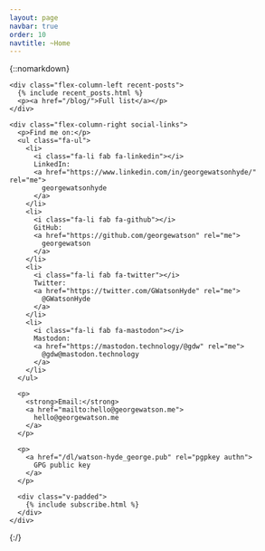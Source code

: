```yaml
---
layout: page
navbar: true
order: 10
navtitle: ~Home
---
```


{::nomarkdown}
  <div class="flex-container">

    <div class="flex-column-left recent-posts">
      {% include recent_posts.html %}
      <p><a href="/blog/">Full list</a></p>
    </div>

    <div class="flex-column-right social-links">
      <p>Find me on:</p>
      <ul class="fa-ul">
        <li>
          <i class="fa-li fab fa-linkedin"></i>
          LinkedIn:
          <a href="https://www.linkedin.com/in/georgewatsonhyde/" rel="me">
            georgewatsonhyde
          </a>
        </li>
        <li>
          <i class="fa-li fab fa-github"></i>
          GitHub:
          <a href="https://github.com/georgewatson" rel="me">
            georgewatson
          </a>
        </li>
        <li>
          <i class="fa-li fab fa-twitter"></i>
          Twitter:
          <a href="https://twitter.com/GWatsonHyde" rel="me">
            @GWatsonHyde
          </a>
        </li>
        <li>
          <i class="fa-li fab fa-mastodon"></i>
          Mastodon:
          <a href="https://mastodon.technology/@gdw" rel="me">
            @gdw@mastodon.technology
          </a>
        </li>
      </ul>

      <p>
        <strong>Email:</strong>
        <a href="mailto:hello@georgewatson.me">
          hello@georgewatson.me
        </a>
      </p>

      <p>
        <a href="/dl/watson-hyde_george.pub" rel="pgpkey authn">
          GPG public key
        </a>
      </p>

      <div class="v-padded">
        {% include subscribe.html %}
      </div>
    </div>

  </div>
{:/}
